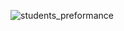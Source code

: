 
![students_preformance](https://user-images.githubusercontent.com/83555471/155415819-9b216daa-07a3-41ce-8c9b-28cbcbe81d16.png)
